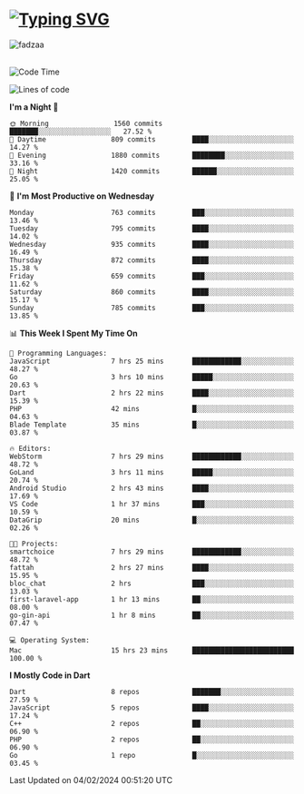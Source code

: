 
<h1 align="left"><a href="https://git.io/typing-svg"><img src="https://readme-typing-svg.demolab.com?font=Fira+Code&pause=1000&color=F7F7F7&random=false&width=600&lines=Hi+%F0%9F%91%8B%2C+I'm+Fattah+Anggit+Al+Dzakwan;Junior+Software+Developer+from+SMK+Raden+Umar+Said" alt="Typing SVG" /></a></h1>


<div align="left" display="flex"> 
  <img src="https://komarev.com/ghpvc/?username=fadzaa&label=Profile%20views&color=0e75b6&style=flat" alt="fadzaa" /> 
</div>

<br/>

<!--START_SECTION:waka-->
![Code Time](http://img.shields.io/badge/Code%20Time-313%20hrs%2029%20mins-blue)

![Lines of code](https://img.shields.io/badge/From%20Hello%20World%20I%27ve%20Written-949.0%20thousand%20lines%20of%20code-blue)

**I'm a Night 🦉** 

```text
🌞 Morning                1560 commits        ███████░░░░░░░░░░░░░░░░░░   27.52 % 
🌆 Daytime                809 commits         ████░░░░░░░░░░░░░░░░░░░░░   14.27 % 
🌃 Evening                1880 commits        ████████░░░░░░░░░░░░░░░░░   33.16 % 
🌙 Night                  1420 commits        ██████░░░░░░░░░░░░░░░░░░░   25.05 % 
```
📅 **I'm Most Productive on Wednesday** 

```text
Monday                   763 commits         ███░░░░░░░░░░░░░░░░░░░░░░   13.46 % 
Tuesday                  795 commits         ████░░░░░░░░░░░░░░░░░░░░░   14.02 % 
Wednesday                935 commits         ████░░░░░░░░░░░░░░░░░░░░░   16.49 % 
Thursday                 872 commits         ████░░░░░░░░░░░░░░░░░░░░░   15.38 % 
Friday                   659 commits         ███░░░░░░░░░░░░░░░░░░░░░░   11.62 % 
Saturday                 860 commits         ████░░░░░░░░░░░░░░░░░░░░░   15.17 % 
Sunday                   785 commits         ███░░░░░░░░░░░░░░░░░░░░░░   13.85 % 
```


📊 **This Week I Spent My Time On** 

```text
💬 Programming Languages: 
JavaScript               7 hrs 25 mins       ████████████░░░░░░░░░░░░░   48.27 % 
Go                       3 hrs 10 mins       █████░░░░░░░░░░░░░░░░░░░░   20.63 % 
Dart                     2 hrs 22 mins       ████░░░░░░░░░░░░░░░░░░░░░   15.39 % 
PHP                      42 mins             █░░░░░░░░░░░░░░░░░░░░░░░░   04.63 % 
Blade Template           35 mins             █░░░░░░░░░░░░░░░░░░░░░░░░   03.87 % 

🔥 Editors: 
WebStorm                 7 hrs 29 mins       ████████████░░░░░░░░░░░░░   48.72 % 
GoLand                   3 hrs 11 mins       █████░░░░░░░░░░░░░░░░░░░░   20.74 % 
Android Studio           2 hrs 43 mins       ████░░░░░░░░░░░░░░░░░░░░░   17.69 % 
VS Code                  1 hr 37 mins        ███░░░░░░░░░░░░░░░░░░░░░░   10.59 % 
DataGrip                 20 mins             █░░░░░░░░░░░░░░░░░░░░░░░░   02.26 % 

🐱‍💻 Projects: 
smartchoice              7 hrs 29 mins       ████████████░░░░░░░░░░░░░   48.72 % 
fattah                   2 hrs 27 mins       ████░░░░░░░░░░░░░░░░░░░░░   15.95 % 
bloc_chat                2 hrs               ███░░░░░░░░░░░░░░░░░░░░░░   13.03 % 
first-laravel-app        1 hr 13 mins        ██░░░░░░░░░░░░░░░░░░░░░░░   08.00 % 
go-gin-api               1 hr 8 mins         ██░░░░░░░░░░░░░░░░░░░░░░░   07.47 % 

💻 Operating System: 
Mac                      15 hrs 23 mins      █████████████████████████   100.00 % 
```

**I Mostly Code in Dart** 

```text
Dart                     8 repos             ███████░░░░░░░░░░░░░░░░░░   27.59 % 
JavaScript               5 repos             ████░░░░░░░░░░░░░░░░░░░░░   17.24 % 
C++                      2 repos             ██░░░░░░░░░░░░░░░░░░░░░░░   06.90 % 
PHP                      2 repos             ██░░░░░░░░░░░░░░░░░░░░░░░   06.90 % 
Go                       1 repo              █░░░░░░░░░░░░░░░░░░░░░░░░   03.45 % 
```




 Last Updated on 04/02/2024 00:51:20 UTC
<!--END_SECTION:waka-->

